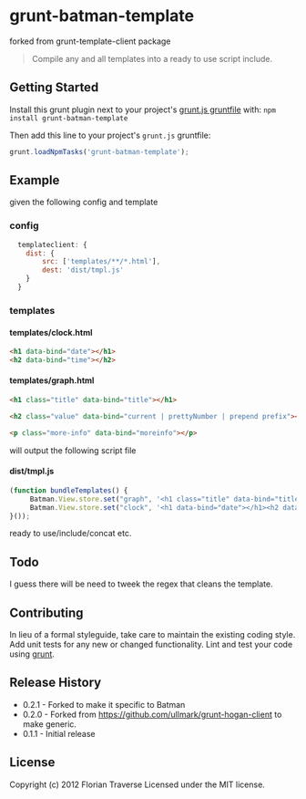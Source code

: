 # grunt-batman-template
forked from grunt-template-client package

> Compile any and all templates into a ready to use script include.

## Getting Started
Install this grunt plugin next to your project's [grunt.js gruntfile][getting_started] with: `npm install grunt-batman-template`

Then add this line to your project's `grunt.js` gruntfile:

```javascript
grunt.loadNpmTasks('grunt-batman-template');
```

[grunt]: http://gruntjs.com/
[getting_started]: https://github.com/gruntjs/grunt/blob/master/docs/getting_started.md

## Example
given the following config and template
### config
```javascript
  templateclient: {
    dist: {
		src: ['templates/**/*.html'],
		dest: 'dist/tmpl.js' 
    }
  }
```
### templates
#### templates/clock.html
```html
<h1 data-bind="date"></h1>
<h2 data-bind="time"></h2>
```
#### templates/graph.html
```html
<h1 class="title" data-bind="title"></h1>

<h2 class="value" data-bind="current | prettyNumber | prepend prefix"></h2>

<p class="more-info" data-bind="moreinfo"></p>
```

will output the following script file
#### dist/tmpl.js
```javascript
(function bundleTemplates() {
	 Batman.View.store.set("graph", '<h1 class="title" data-bind="title"></h1><h2 class="value" data-bind="current | prettyNumber | prepend prefix"></h2><p class="more-info" data-bind="moreinfo"></p>' );
	 Batman.View.store.set("clock", '<h1 data-bind="date"></h1><h2 data-bind="time"></h2>' );
}());
```
ready to use/include/concat etc.

## Todo
I guess there will be need to tweek the regex that cleans the template.

## Contributing
In lieu of a formal styleguide, take care to maintain the existing coding style. Add unit tests for any new or changed functionality. Lint and test your code using [grunt][grunt].

## Release History
* 0.2.1 - Forked to make it specific to Batman
* 0.2.0 - Forked from https://github.com/ullmark/grunt-hogan-client to make generic.
* 0.1.1 - Initial release

## License
Copyright (c) 2012 Florian Traverse 
Licensed under the MIT license.
